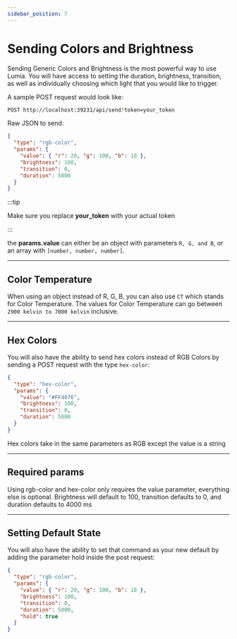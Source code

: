 ```yaml
---
sidebar_position: 7
---
```


# Sending Colors and Brightness

Sending Generic Colors and Brightness is the most powerful way to use Lumia. You will have access to setting the duration, brightness, transition, as well as individually choosing which light that you would like to trigger.

A sample POST request would look like:

```bash
POST http://localhost:39231/api/send?token=your_token
```

Raw JSON to send:

```json
{
  "type": "rgb-color",
  "params": {
    "value": { "r": 20, "g": 100, "b": 10 },
    "brightness": 100,
    "transition": 0,
    "duration": 5000
  }
}
```

:::tip

Make sure you replace **your_token** with your actual token

:::

the **params.value** can either be an object with parameters `R, G, and B`, or an array with `[number, number, number]`.

---

## Color Temperature

When using an object instead of R, G, B, you can also use `CT` which stands for Color Temperature.
The values for Color Temperature can go between `2900 kelvin to 7000 kelvin` inclusive.

---

## Hex Colors

You will also have the ability to send hex colors instead of RGB Colors by sending a POST request with the type `hex-color`:

```json
{
  "type": "hex-color",
  "params": {
    "value": "#FF4076",
    "brightness": 100,
    "transition": 0,
    "duration": 5000
  }
}
```

Hex colors take in the same parameters as RGB except the value is a string

---

## Required params

Using rgb-color and hex-color only requires the value parameter, everything else is optional.
Brightness will default to 100, transition defaults to 0, and duration defaults to 4000 ms

---

## Setting Default State

You will also have the ability to set that command as your new default by adding the parameter hold inside the post request:

```json
{
  "type": "rgb-color",
  "params": {
    "value": { "r": 20, "g": 100, "b": 10 },
    "brightness": 100,
    "transition": 0,
    "duration": 5000,
    "hold": true
  }
}
```
